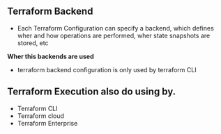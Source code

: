 ## Terraform Backend 

- Each Terraform Configuration can specify a backend, which defines wher and how operations are performed, wher state snapshots are stored, etc

**Wher this backends are used**
- terraform backend configuration is only used by terraform CLI
## Terraform Execution also do using by.
- Terraform CLI
- Terraform cloud
- Terraform Enterprise
